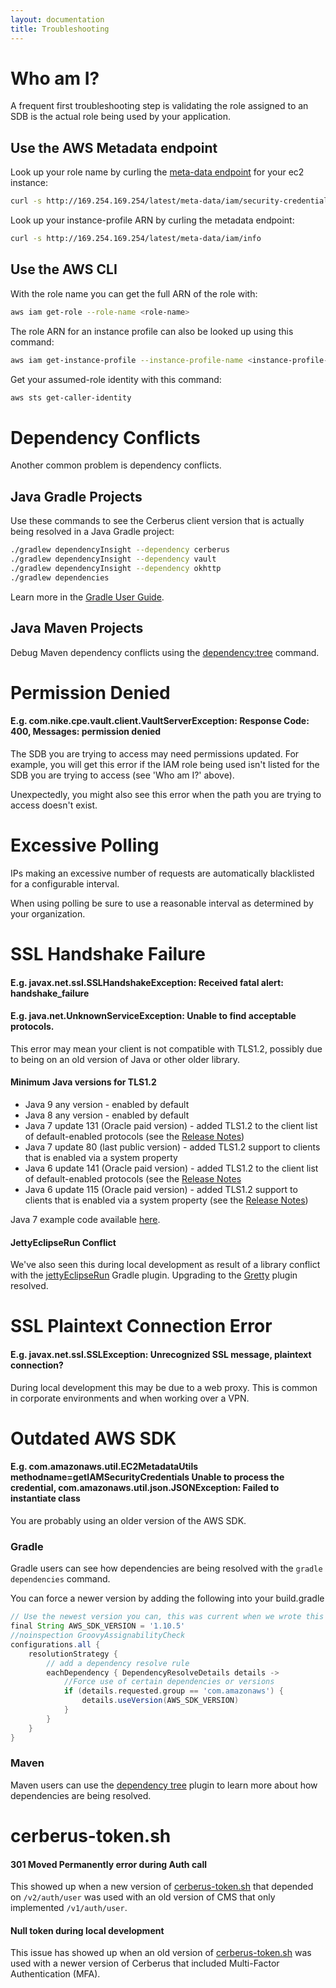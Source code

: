 ```yaml
---
layout: documentation
title: Troubleshooting
---
```


# Who am I?

A frequent first troubleshooting step is validating the role assigned to an SDB is the actual role being used by your application.

## Use the AWS Metadata endpoint

Look up your role name by curling the [meta-data endpoint](http://docs.aws.amazon.com/AWSEC2/latest/UserGuide/ec2-instance-metadata.html#instancedata-data-retrieval) for your ec2 instance:

```bash
curl -s http://169.254.169.254/latest/meta-data/iam/security-credentials/
```

Look up your instance-profile ARN by curling the metadata endpoint:

```bash
curl -s http://169.254.169.254/latest/meta-data/iam/info
```

## Use the AWS CLI

With the role name you can get the full ARN of the role with:

```bash
aws iam get-role --role-name <role-name>
```

The role ARN for an instance profile can also be looked up using this command:

```bash
aws iam get-instance-profile --instance-profile-name <instance-profile-name>
```

Get your assumed-role identity with this command:

```bash
aws sts get-caller-identity
```


# Dependency Conflicts

Another common problem is dependency conflicts.

## Java Gradle Projects

Use these commands to see the Cerberus client version that is actually being resolved in a Java Gradle project:

```bash
./gradlew dependencyInsight --dependency cerberus
./gradlew dependencyInsight --dependency vault
./gradlew dependencyInsight --dependency okhttp
./gradlew dependencies
```

Learn more in the [Gradle User Guide](https://docs.gradle.org/current/userguide/dependency_management.html).

## Java Maven Projects

Debug Maven dependency conflicts using the [dependency:tree](https://maven.apache.org/plugins/maven-dependency-plugin/examples/resolving-conflicts-using-the-dependency-tree.html) command.

# Permission Denied

#### E.g. com.nike.cpe.vault.client.VaultServerException: Response Code: 400, Messages: permission denied

The SDB you are trying to access may need permissions updated.  For example, you will get this error if the IAM
role being used isn't listed for the SDB you are trying to access (see 'Who am I?' above).

Unexpectedly, you might also see this error when the path you are trying to access doesn't exist.

# Excessive Polling

IPs making an excessive number of requests are automatically blacklisted for a configurable interval.

When using polling be sure to use a reasonable interval as determined by your organization.


# SSL Handshake Failure

#### E.g. javax.net.ssl.SSLHandshakeException: Received fatal alert: handshake_failure

#### E.g. java.net.UnknownServiceException: Unable to find acceptable protocols.

This error may mean your client is not compatible with TLS1.2, possibly due to being on an old version of Java
or other older library.

#### Minimum Java versions for TLS1.2

* Java 9 any version - enabled by default
* Java 8 any version - enabled by default
* Java 7 update 131 (Oracle paid version) - added TLS1.2 to the client list of default-enabled protocols (see the [Release Notes](http://www.oracle.com/technetwork/java/javaseproducts/documentation/javase7supportreleasenotes-1601161.html))
* Java 7 update 80 (last public version) - added TLS1.2 support to clients that is enabled via a system property
* Java 6 update 141 (Oracle paid version) - added TLS1.2 to the client list of default-enabled protocols (see the [Release Notes](http://www.oracle.com/technetwork/java/javase/overview-156328.html)
* Java 6 update 115 (Oracle paid version) - added TLS1.2 support to clients that is enabled via a system property (see the [Release Notes](http://www.oracle.com/technetwork/java/javase/overview-156328.html))

Java 7 example code available [here](https://github.com/Nike-Inc/cerberus-java-client/pull/33).

#### JettyEclipseRun Conflict

We've also seen this during local development as result of a library conflict with the
<a target="_blank" onclick="trackOutboundLink('https://github.com/Khoulaiz/gradle-jetty-eclipse-plugin')" href="https://github.com/Khoulaiz/gradle-jetty-eclipse-plugin">jettyEclipseRun</a> Gradle plugin.  Upgrading to the
<a target="_blank" onclick="trackOutboundLink('https://github.com/akhikhl/gretty')" href="https://github.com/akhikhl/gretty">Gretty</a> plugin resolved.


# SSL Plaintext Connection Error

#### E.g. javax.net.ssl.SSLException: Unrecognized SSL message, plaintext connection?

During local development this may be due to a web proxy.  This is common in corporate environments and when working over a VPN.


# Outdated AWS SDK

#### E.g. com.amazonaws.util.EC2MetadataUtils methodname=getIAMSecurityCredentials Unable to process the credential, com.amazonaws.util.json.JSONException: Failed to instantiate class

You are probably using an older version of the AWS SDK.

### Gradle

Gradle users can see how dependencies are being resolved with the `gradle dependencies` command.

You can force a newer version by adding the following into your build.gradle

```groovy
// Use the newest version you can, this was current when we wrote this
final String AWS_SDK_VERSION = '1.10.5'
//noinspection GroovyAssignabilityCheck
configurations.all {
    resolutionStrategy {
        // add a dependency resolve rule
        eachDependency { DependencyResolveDetails details ->
            //Force use of certain dependencies or versions
            if (details.requested.group == 'com.amazonaws') {
                details.useVersion(AWS_SDK_VERSION)
            }
        }
    }
}
```

### Maven

Maven users can use the <a target="_blank" onclick="trackOutboundLink('http://maven.apache.org/plugins/maven-dependency-plugin/tree-mojo.html')" href="http://maven.apache.org/plugins/maven-dependency-plugin/tree-mojo.html">dependency tree</a>
plugin to learn more about how dependencies are being resolved.


# cerberus-token.sh

#### 301 Moved Permanently error during Auth call

This showed up when a new version of <a target="_blank" onclick="trackOutboundLink('https://raw.githubusercontent.com/Nike-Inc/cerberus/master/docs/user-guide/cerberus-token.sh')" href="https://raw.githubusercontent.com/Nike-Inc/cerberus/master/docs/user-guide/cerberus-token.sh">cerberus-token.sh</a> that depended on `/v2/auth/user` was used with
an old version of CMS that only implemented `/v1/auth/user`.

#### Null token during local development

This issue has showed up when an old version of <a target="_blank" onclick="trackOutboundLink('https://raw.githubusercontent.com/Nike-Inc/cerberus/master/docs/user-guide/cerberus-token.sh')" href="https://raw.githubusercontent.com/Nike-Inc/cerberus/master/docs/user-guide/cerberus-token.sh">cerberus-token.sh</a> was
used with a newer version of Cerberus that included Multi-Factor Authentication (MFA).
